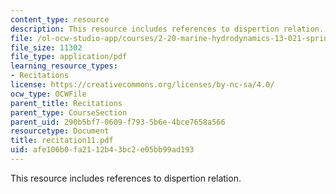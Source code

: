 ```yaml
---
content_type: resource
description: This resource includes references to dispertion relation.
file: /ol-ocw-studio-app/courses/2-20-marine-hydrodynamics-13-021-spring-2005/afe106b0fa2112b43bc2e05bb99ad193_recitation11.pdf
file_size: 11302
file_type: application/pdf
learning_resource_types:
- Recitations
license: https://creativecommons.org/licenses/by-nc-sa/4.0/
ocw_type: OCWFile
parent_title: Recitations
parent_type: CourseSection
parent_uid: 290b5bf7-0609-f793-5b6e-4bce7658a566
resourcetype: Document
title: recitation11.pdf
uid: afe106b0-fa21-12b4-3bc2-e05bb99ad193
---
```

This resource includes references to dispertion relation.